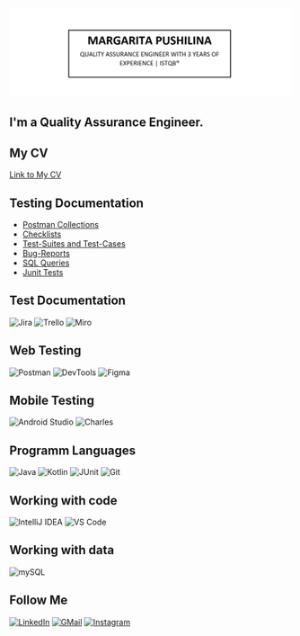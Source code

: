 [![Header](https://github.com/silentturnip/silentturnip/blob/main/assets/Header.jpg)](https://www.linkedin.com/in/mpushilina/)

## I'm a Quality Assurance Engineer.

## My CV
[Link to My CV](https://drive.google.com/file/d/1x5IhL7UReTuXeFWFiBn9KiKW_qgVBF6O/view?usp=sharing)

## Testing Documentation
<!-- TEST-DOCUMENTATION-LIST: START -->
- [Postman Collections](https://www.postman.com/winter-trinity-613226/workspace/dummyapi/collection/26617097-479d78d5-cf5b-436c-a0a0-31d59ba86bd2?action=share&creator=26617097&active-environment=26617097-8583aa7b-943c-4c10-8fec-611da4cd7560)
- [Checklists]()
- [Test-Suites and Test-Cases]()
- [Bug-Reports]()
- [SQL Queries]()
- [Junit Tests]()
<!-- TEST-DOCUMENTATION-LIST: END -->


## Test Documentation
![Jira](https://img.shields.io/badge/-Jira-000000?style=for-the-badge&logo=jira&logoColor=FFFFFF)
![Trello](https://img.shields.io/badge/-Trello-000000?style=for-the-badge&logo=trello&logoColor=FFFFFF)
![Miro](https://img.shields.io/badge/-Miro-000000?style=for-the-badge&logo=miro&logoColor=FFFFFF)


## Web Testing
![Postman](https://img.shields.io/badge/-Postman-000000?style=for-the-badge&logo=postman&logoColor=FFFFFF)
![DevTools](https://img.shields.io/badge/-DevTools-000000?style=for-the-badge&logo=googlechrome&logoColor=FFFFFF)
![Figma](https://img.shields.io/badge/-Figma-000000?style=for-the-badge&logo=figma&logoColor=FFFFFF)

## Mobile Testing
![Android Studio](https://img.shields.io/badge/-Android_Studio-000000?style=for-the-badge&logo=androidstudio&logoColor=FFFFFF)
![Charles](https://img.shields.io/badge/-Charles-000000?style=for-the-badge&logo=charles&logoColor=FFFFFF)

## Programm Languages
![Java](https://img.shields.io/badge/-Java-000000?style=for-the-badge&logo=Java&logoColor=FFFFFF)
![Kotlin](https://img.shields.io/badge/-Kotlin-000000?style=for-the-badge&logo=kotlin&logoColor=FFFFFF)
![JUnit](https://img.shields.io/badge/-JUnit-000000?style=for-the-badge&logo=junit5&logoColor=FFFFFF)
![Git](https://img.shields.io/badge/-Git-000000?style=for-the-badge&logo=git&logoColor=FFFFFF)

## Working with code
![IntelliJ IDEA](https://img.shields.io/badge/-IntelliJ_IDEA-000000?style=for-the-badge&logo=intellijidea&logoColor=FFFFFF)
![VS Code](https://img.shields.io/badge/-VS_Code-000000?style=for-the-badge&logo=visualstudiocode&logoColor=FFFFFF)

## Working with data
![mySQL](https://img.shields.io/badge/-mySQL-000000?style=for-the-badge&logo=mysql&logoColor=FFFFFF)

## Follow Me
[![LinkedIn](https://img.shields.io/badge/-LinkedIn-000000?style=for-the-badge&logo=LinkedIn&logoColor=FFFFFF)](https://www.linkedin.com/in/mpushilina/)
[![GMail](https://img.shields.io/badge/-GMail-000000?style=for-the-badge&logo=gmail&logoColor=FFFFFF)](mailto:margufim@gmail.com)
[![Instagram](https://img.shields.io/badge/-Instagram-000000?style=for-the-badge&logo=instagram&logoColor=FFFFFF)](https://www.instagram.com/silent_turnip/)

<!-- https://github.com/anuraghazra/github-readme-stats 
https://github.com/gautamkrishnar/blog-post-workflow -->

